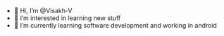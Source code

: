 - 👋 Hi, I’m @Visakh-V
- 👀 I’m interested in learning new stuff
- 🌱 I’m currently learning software development and working in android

<!---
Visakh-V/Visakh-V is a ✨ special ✨ repository because its `README.md` (this file) appears on your GitHub profile.
You can click the Preview link to take a look at your changes.
--->
